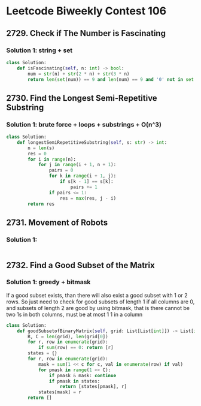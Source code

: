 # Leetcode Biweekly Contest 106

## 2729. Check if The Number is Fascinating

### Solution 1: string + set

```py
class Solution:
    def isFascinating(self, n: int) -> bool:
        num = str(n) + str(2 * n) + str(3 * n)
        return len(set(num)) == 9 and len(num) == 9 and '0' not in set(num)
```

## 2730. Find the Longest Semi-Repetitive Substring

### Solution 1:  brute force + loops + substrings + O(n^3)

```py
class Solution:
    def longestSemiRepetitiveSubstring(self, s: str) -> int:
        n = len(s)
        res = 0
        for i in range(n):
            for j in range(i + 1, n + 1):
                pairs = 0
                for k in range(i + 1, j):
                    if s[k - 1] == s[k]:
                        pairs += 1
                if pairs <= 1:
                    res = max(res, j - i)
        return res
```

## 2731. Movement of Robots

### Solution 1:

```py

```

## 2732. Find a Good Subset of the Matrix

### Solution 1:  greedy + bitmask

If a good subset exists, than there will also exist a good subset with 1 or 2 rows.  So just need to check for good subsets of length 1 if all columns are 0, and subsets of length 2 are good by using bitmask, that is there cannot be two 1s in both columns, must be at most 1 1 in a column

```py
class Solution:
    def goodSubsetofBinaryMatrix(self, grid: List[List[int]]) -> List[int]:
        R, C = len(grid), len(grid[0])
        for r, row in enumerate(grid):
            if sum(row) == 0: return [r]
        states = {}
        for r, row in enumerate(grid):
            mask = sum(1 << c for c, val in enumerate(row) if val)
            for pmask in range(1 << C):
                if pmask & mask: continue
                if pmask in states:
                    return [states[pmask], r]
            states[mask] = r
        return []
```